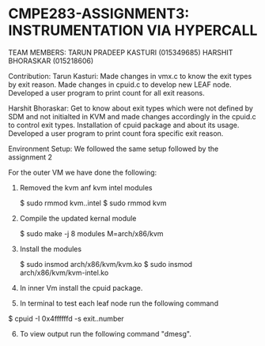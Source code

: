 # CMPE283-ASSIGNMENT3: INSTRUMENTATION VIA HYPERCALL

TEAM MEMBERS:
TARUN PRADEEP KASTURI (015349685)
HARSHIT BHORASKAR (015218606)

Contribution:
Tarun Kasturi:
Made changes in vmx.c to know the exit types by exit reason.
Made changes in cpuid.c to develop new LEAF node.
Developed a user program to print count for all exit reasons.

Harshit Bhoraskar:
Get to know about exit types which were not defined by SDM and not initialted in KVM and made changes accordingly in the cpuid.c to control exit types.
Installation of cpuid package and about its usage.
Developed a user program to print count fora specific exit reason.


Environment Setup:
We followed the same setup followed by the assignment 2

For the outer VM we have done the following:
1. Removed the kvm anf kvm intel modules

   $ sudo rmmod kvm..intel
   $ sudo rmmod kvm
  
  
2. Compile the updated kernal module

   $ sudo make -j 8 modules M=arch/x86/kvm
   
   
3. Install the modules

   $ sudo insmod arch/x86/kvm/kvm.ko
   $ sudo insmod arch/x86/kvm/kvm-intel.ko
   
4. In inner Vm install the cpuid package.

5. In terminal to test each leaf node run the following command

  $ cpuid -I 0x4ffffffd -s exit..number 
  
6. To view output run the following command "dmesg".  
   

